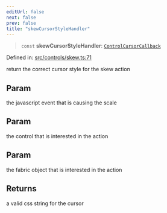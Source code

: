 ```yaml
---
editUrl: false
next: false
prev: false
title: "skewCursorStyleHandler"
---
```


> `const` **skewCursorStyleHandler**: [`ControlCursorCallback`](/api/type-aliases/controlcursorcallback/)

Defined in: [src/controls/skew.ts:71](https://github.com/fabricjs/fabric.js/blob/977f797255d8c56b5b68360b0d45bed33697d2e8/src/controls/skew.ts#L71)

return the correct cursor style for the skew action

## Param

the javascript event that is causing the scale

## Param

the control that is interested in the action

## Param

the fabric object that is interested in the action

## Returns

a valid css string for the cursor
